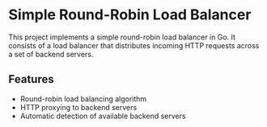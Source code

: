 # Simple Round-Robin Load Balancer

This project implements a simple round-robin load balancer in Go. It consists of a load balancer that distributes incoming HTTP requests across a set of backend servers.

## Features

- Round-robin load balancing algorithm
- HTTP proxying to backend servers
- Automatic detection of available backend servers